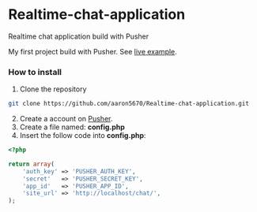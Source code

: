 # Realtime-chat-application
Realtime chat application build with Pusher

My first project build with Pusher.
See [live example](https://chat.aaronvandenberg.nl/ "Live example").

### How to install
1. Clone the repository
```bash
git clone https://github.com/aaron5670/Realtime-chat-application.git
```

2. Create a account on [Pusher](http://pusher.com/ "Pusher").
3. Create a file named: **config.php**
4. Insert the follow code into **config.php**:
```php
<?php

return array(
	'auth_key' => 'PUSHER_AUTH_KEY',
	'secret'   => 'PUSHER_SECRET_KEY',
	'app_id'   => 'PUSHER_APP_ID',
	'site_url' => 'http://localhost/chat/',
);
```
